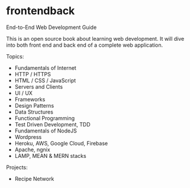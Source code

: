 # frontendback
End-to-End Web Development Guide

This is an open source book about learning web development. It will dive into both front end and back end of a complete web application.

Topics:
- Fundamentals of Internet
- HTTP / HTTPS
- HTML / CSS / JavaScript
- Servers and Clients
- UI / UX
- Frameworks
- Design Patterns
- Data Structures
- Functional Programming
- Test Driven Development, TDD
- Fundamentals of NodeJS
- Wordpress
- Heroku, AWS, Google Cloud, Firebase
- Apache, ngnix
- LAMP, MEAN & MERN stacks

Projects:
- Recipe Network
